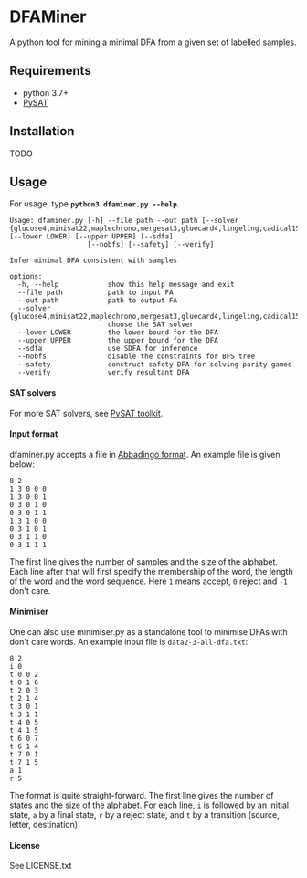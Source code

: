 # DFAMiner
A python tool for mining a minimal DFA from a given set of labelled samples.


## Requirements 

* python 3.7+
* [PySAT](https://github.com/pysathq/pysat)

## Installation

TODO

## Usage

For usage, type <b>`python3 dfaminer.py --help`</b>.

```
Usage: dfaminer.py [-h] --file path --out path [--solver {glucose4,minisat22,maplechrono,mergesat3,gluecard4,lingeling,cadical153,cadical103,glucose42}] [--lower LOWER] [--upper UPPER] [--sdfa]
                   [--nobfs] [--safety] [--verify]

Infer minimal DFA consistent with samples

options:
  -h, --help            show this help message and exit
  --file path           path to input FA
  --out path            path to output FA
  --solver {glucose4,minisat22,maplechrono,mergesat3,gluecard4,lingeling,cadical153,cadical103,glucose42}
                        choose the SAT solver
  --lower LOWER         the lower bound for the DFA
  --upper UPPER         the upper bound for the DFA
  --sdfa                use SDFA for inference
  --nobfs               disable the constraints for BFS tree
  --safety              construct safety DFA for solving parity games
  --verify              verify resultant DFA
```

#### SAT solvers
 
For more SAT solvers, see [PySAT toolkit](https://github.com/pysathq/pysat).

#### Input format

dfaminer.py accepts a file in [Abbadingo format](https://abbadingo.cs.nuim.ie/).
An example file is given below:
```
8 2
1 3 0 0 0
1 3 0 0 1
0 3 0 1 0
0 3 0 1 1
1 3 1 0 0
0 3 1 0 1
0 3 1 1 0
0 3 1 1 1
```
The first line gives the number of samples and the size of the alphabet.
Each line after that will first specify the membership of the word, the length of the word and the word sequence.
Here `1` means accept, `0` reject and `-1` don't care.

#### Minimiser
One can also use minimiser.py as a standalone tool to minimise DFAs with don't care words.
An example input file is `data2-3-all-dfa.txt`:
```
8 2
i 0
t 0 0 2
t 0 1 6
t 2 0 3
t 2 1 4
t 3 0 1
t 3 1 1
t 4 0 5
t 4 1 5
t 6 0 7
t 6 1 4
t 7 0 1
t 7 1 5
a 1
r 5
```


The format is quite straight-forward. 
The first line gives the number of states and the size of the alphabet.
For each line, `i` is followed by an initial state, `a` by a final state, `r` by a reject state, and `t` by a transition (source, letter, destination)

#### License
See LICENSE.txt